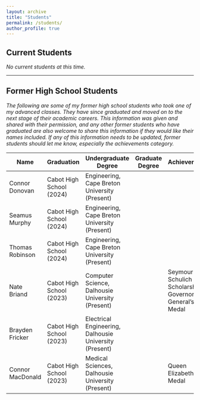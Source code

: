 ```yaml
---
layout: archive
title: "Students"
permalink: /students/
author_profile: true
---
```


## Current Students

*No current students at this time.*

---

## Former High School Students

*The following are some of my former high school students who took one of my advanced classes. They have since graduated and moved on to the next stage of their academic careers. This information was given and shared with their permission, and any other former students who have graduated are also welcome to share this information if they would like their names included. If any of this information needs to be updated, former students should let me know, especially the achievements category.*

<div class="table-responsive">
  <table>
    <thead>
      <tr>
        <th>Name</th>
        <th>Graduation</th>
        <th>Undergraduate Degree</th>
        <th>Graduate Degree</th>
        <th>Achievements</th>
      </tr>
    </thead>
    <tbody>
      <tr>
        <td>Connor Donovan</td>
        <td>Cabot High School (2024)</td>
        <td>Engineering, Cape Breton University (Present)</td>
        <td></td>
        <td></td>
      </tr>
      <tr>
        <td>Seamus Murphy</td>
        <td>Cabot High School (2024)</td>
        <td>Engineering, Cape Breton University (Present)</td>
        <td></td>
        <td></td>
      </tr>
      <tr>
        <td>Thomas Robinson</td>
        <td>Cabot High School (2024)</td>
        <td>Engineering, Cape Breton University (Present)</td>
        <td></td>
        <td></td>
      </tr>
      <tr>
        <td>Nate Briand</td>
        <td>Cabot High School (2023)</td>
        <td>Computer Science, Dalhousie University (Present)</td>
        <td></td>
        <td>Seymour Schulich Scholarship, Governor General’s Medal</td>
      </tr>
      <tr>
        <td>Brayden Fricker</td>
        <td>Cabot High School (2023)</td>
        <td>Electrical Engineering, Dalhousie University (Present)</td>
        <td></td>
        <td></td>
      </tr>
      <tr>
        <td>Connor MacDonald</td>
        <td>Cabot High School (2023)</td>
        <td>Medical Sciences, Dalhousie University (Present)</td>
        <td></td>
        <td>Queen Elizabeth II Medal</td>
      </tr>
    </tbody>
  </table>
</div>